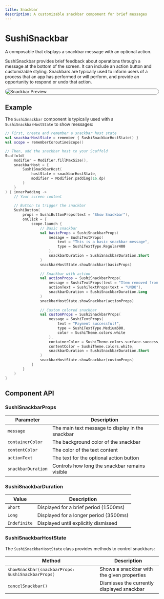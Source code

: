 ```yaml
---
title: Snackbar
description: A customizable snackbar component for brief messages
---
```


# SushiSnackbar

A composable that displays a snackbar message with an optional action.

SushiSnackbar provides brief feedback about operations through a message at the
bottom of the screen. It can include an action button and customizable styling.
Snackbars are typically used to inform users of a process that an app has performed
or will perform, and provide an opportunity to respond or undo that action.

<div style="max-width: 800px; max-height: 340px; border-radius: 20px; overflow: hidden; border: 1px solid #777;">
    <img class="component-preview" src="../preview_snackbar.png" alt="Snackbar Preview">
</div>

## Example

The `SushiSnackbar` component is typically used with a `SushiSnackbarHostState` to show messages:

```kotlin
// First, create and remember a snackbar host state
val snackbarHostState = remember { SushiSnackbarHostState() }
val scope = rememberCoroutineScope()

// Then, add the snackbar host to your Scaffold
Scaffold(
    modifier = Modifier.fillMaxSize(),
    snackbarHost = {
        SushiSnackbarHost(
            hostState = snackbarHostState,
            modifier = Modifier.padding(16.dp)
        )
    }
) { innerPadding ->
    // Your screen content
    
    // Button to trigger the snackbar
    SushiButton(
        props = SushiButtonProps(text = "Show Snackbar"),
        onClick = {
            scope.launch {
                // Basic snackbar
                val basicProps = SushiSnackbarProps(
                    message = SushiTextProps(
                        text = "This is a basic snackbar message",
                        type = SushiTextType.Regular400
                    ),
                    snackbarDuration = SushiSnackbarDuration.Short
                )
                snackbarHostState.showSnackbar(basicProps)
                
                // Snackbar with action
                val actionProps = SushiSnackbarProps(
                    message = SushiTextProps(text = "Item removed from cart"),
                    actionText = SushiTextProps(text = "UNDO"),
                    snackbarDuration = SushiSnackbarDuration.Long
                )
                snackbarHostState.showSnackbar(actionProps)
                
                // Custom colored snackbar
                val customProps = SushiSnackbarProps(
                    message = SushiTextProps(
                        text = "Payment successful!",
                        type = SushiTextType.Medium500,
                        color = SushiTheme.colors.white
                    ),
                    containerColor = SushiTheme.colors.surface.success,
                    contentColor = SushiTheme.colors.white,
                    snackbarDuration = SushiSnackbarDuration.Short
                )
                snackbarHostState.showSnackbar(customProps)
            }
        }
    )
}
```

## Component API

### SushiSnackbarProps

| Parameter                               | Description                      |
|-----------------------------------------|----------------------------------|
| <div class='parameter'>`message`</div>| The main text message to display in the snackbar |
| <div class='parameter'>`containerColor`</div>| The background color of the snackbar |
| <div class='parameter'>`contentColor`</div>| The color of the text content |
| <div class='parameter'>`actionText`</div>| The text for the optional action button |
| <div class='parameter'>`snackbarDuration`</div>| Controls how long the snackbar remains visible |

### SushiSnackbarDuration

| Value                                   | Description                      |
|-----------------------------------------|----------------------------------|
| <div class='parameter'>`Short`</div>| Displayed for a brief period (1500ms) |
| <div class='parameter'>`Long`</div>| Displayed for a longer period (3500ms) |
| <div class='parameter'>`Indefinite`</div>| Displayed until explicitly dismissed |

### SushiSnackbarHostState

The `SushiSnackbarHostState` class provides methods to control snackbars:

| Method                                 | Description                      |
|---------------------------------------|----------------------------------|
| <div class='parameter'>`showSnackbar(snackbarProps: SushiSnackbarProps)`</div>| Shows a snackbar with the given properties |
| <div class='parameter'>`cancelSnackbar()`</div>| Dismisses the currently displayed snackbar |